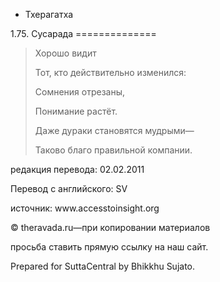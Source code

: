 









* Тхерагатха


1\.75\. Сусарада
\=\=\=\=\=\=\=\=\=\=\=\=\=\=




> Хорошо видит  
> 
> Тот, кто действительно изменился:  
> 
> Сомнения отрезаны,  
> 
> Понимание растёт\.  
> 
> Даже дураки становятся мудрыми—  
> 
> Таково благо правильной компании\.



редакция перевода: 02\.02\.2011


Перевод с английского: SV


источник: www\.accesstoinsight\.org


© theravada\.ru—при копировании материалов


просьба ставить прямую ссылку на наш сайт\.


Prepared for SuttaCentral by Bhikkhu Sujato\.






